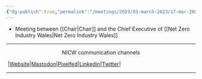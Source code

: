 ```yaml
---
{"dg-publish":true,"permalink":"/meetings/2023/03-march-2023/17-mar-2023/"}
---
```



- Meeting between [[Chair\|Chair]] and the Chief Executive of [[Net Zero Industry Wales\|Net Zero Industry Wales]]
***
<p style="text-align: center;">NICW communication channels</p>

󠁧 |[Website](https://nationalinfrastructurecommission.wales)|[Mastodon](https://toot.wales/@NICW)|[Pixelfed](https://pix.toot.wales/NICW)|[Linkedin](https://www.linkedin.com/company/26268509/)|[Twitter](https://twitter.com/InfraCommCymru)|
***
